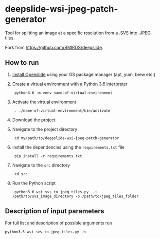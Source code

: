 # deepslide-wsi-jpeg-patch-generator

Tool for splitting an image at a specific resolution from a .SVS into .JPEG tiles. 

Fork from https://github.com/BMIRDS/deepslide.

## How to run

1. [Install Openslide](https://openslide.org/download/) using your OS package manager (apt, yum, brew etc.)

1. Create a virtual environment with a Python 3.6 interpreter

        python3.6 -m venv name-of-virtual-environment

2. Activate the virtual environment

        . ./name-of-virtual-environment/bin/activate
    
3. Download the project 

4. Navigate to the project directory 
    
        cd my/path/to/deepslide-wsi-jpeg-patch-generator

3. Install the dependencies using the `requirements.txt` file

        pip install -r requirements.txt


5. Navigate to the `src` directory

        cd src

6. Run the Python script
    
        python3.6 wsi_svs_to_jpeg_tiles.py  -i /path/to/svs_image_directory -o /path/to/jpeg_tiles_folder

## Description of input parameters
 
For full list and description of possible arguments run

```
python3.6 wsi_svs_to_jpeg_tiles.py -h
```
